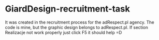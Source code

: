 # GiardDesign-recruitment-task
It was created in the recruitment process for the adRespect.pl agency. The code is mine, but the graphic design belongs to adRespect.pl.
If section Realizacje not work properly just click F5 it should help =D

